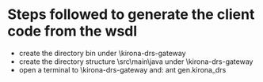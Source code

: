 # Steps followed to generate the client code from the wsdl
- create the directory bin under \kirona-drs-gateway
- create the directory structure \src\main\java under \kirona-drs-gateway
- open a terminal to \kirona-drs-gateway and: ant gen.kirona_drs

